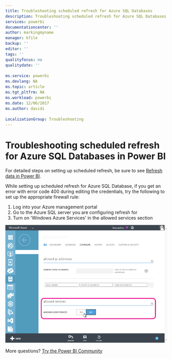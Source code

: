 ```yaml
---
title: Troubleshooting scheduled refresh for Azure SQL Databases
description: Troubleshooting scheduled refresh for Azure SQL Databases in Power BI
services: powerbi
documentationcenter: ''
author: markingmyname
manager: kfile
backup: ''
editor: ''
tags: ''
qualityfocus: no
qualitydate: ''

ms.service: powerbi
ms.devlang: NA
ms.topic: article
ms.tgt_pltfrm: NA
ms.workload: powerbi
ms.date: 12/06/2017
ms.author: davidi

LocalizationGroup: Troubleshooting
---
```

# Troubleshooting scheduled refresh for Azure SQL Databases in Power BI
For detailed steps on setting up scheduled refresh, be sure to see [Refresh data in Power BI](refresh-data.md).

While setting up scheduled refresh for Azure SQL Database, if you get an error with error code 400 during editing the credentials, try the following to set up the appropriate firewall rule:

1. Log into your Azure management portal
2. Go to the Azure SQL server you are configuring refresh for
3. Turn on 'Windows Azure Services' in the allowed services section

![](media/service-admin-troubleshooting-scheduled-refresh-azure-sql-databases/azurerefresh.png)  

More questions? [Try the Power BI Community](http://community.powerbi.com/)

